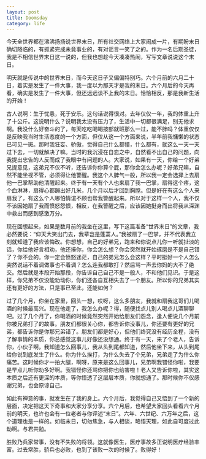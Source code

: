```yaml
---
layout: post
title: Doomsday
category: life
---
```


今天全世界都在沸沸扬扬说世界末日，所有社交网络上大家闹成一片，有期盼末日确切降临的，有抓紧完成未竟事业的，有对谣言一笑了之的。作为一名后期圣徒，我是不相信世界末日这一说的，但我也想趁今天凑凑热闹，写写文章说说这个末日。

明天就是传说中的世界末日，而今天这日子又偏偏特别巧。六个月前的六月二十日，着实是发生了一件大事，我一度以为那天才是我的末日。六个月后的今天再看，确实是发生了一件大事，但还远远谈不上我的末日。恰恰相反，那是我新生活的开始！

古人说啊：生于忧患，死于安乐。这句话说得很对。去年仅仅一年，我的体重上升了十公斤。这说明什么？说明我太没有压力了，生活中一切都很满足，别无他求啊。我没什么好奋斗的了，每天吃吃喝喝按部就班那么一过，能不胖吗？体重仅仅是反映我当时生活态度的一个方面，但仅从这一个方面来说，半年前我慵懒的状态已可见一斑。那时我狂妄、骄傲，觉得自己什么都懂，什么都有，就这么一天一天过下去，一切就解决了嘛。当时的我沉浸在自恋之中，自然看不出自己的问题，向我提出忠告的人反而成了我眼中有问题的人。大家说，如果有一天，你给一个好弟兄提意见，这弟兄不仅不听，还告诉你你算个屁，那你会怎么办呢？好弟兄嘛，自然不能坐视不管，必须得让他警醒。我这个人脾气一般，所以我一定会选择上去扇他一巴掌帮助他清醒起来。终于有一天有个人也来扇了我一巴掌，扇得这个疼，这个血淋淋，扇得心都蹦出好几米，几个月以后才回到胸膛。但是好在有这么个人来扇我了，有这么个人哪怕情谊不顾也帮我警醒起来。所以对于这样一个人，我不仅不该因她扇了我而愤怒怨恨，相反，在我警醒之后，应该因她挺身而出将我从深渊中救出而感到感激万分。

现在回想起来，如果是数月前的我坐在这里，写下这篇准备“世界末日”的文章，我必然要说：“仰天大笑出门去，我辈岂是蓬蒿人。”我被扇了一巴掌，并不代表我立刻就知道了我应该悔改。你想想，自己的好弟兄，跑来和你说点儿你一听就扯淡的话，你给他好言相劝，他还揍你，你会怎么想？你会突然就开始琢磨是不是自己错了？你不会的。你一定会愤怒迷茫，自己的弟兄怎么会这样？平时挺好一个人怎么突然说话不着调做事也不着调？怎么连我都敢打？然后骂一声去你妈的大不了绝交。然后就是本段开始那段，你告诉自己自己不是一般人，不和他们见识。于是这样，你兄弟不仅没能劝动你，你们还各自互相失去了一个朋友。所以你的兄弟其实还有更好的方法，只是事已至此，还能如何？

过了几个月，你坐在家里，回头一想，哎呀，这么多朋友，我就和扇我这哥们儿喝酒的时候最高兴。现在他走了，我怎么办呢？得，随便找点儿别人喝点儿酒聊聊吧。过了几个月了，你喝酒的时候竟然突然开始给朋友们怨念，逢人便说几个月前你被兄弟打了的故事。朋友们都很关心你，都告诉你没事儿，你还要有更好的兄弟，都告诉你是你那兄弟错了。朋友们都是好心，但他们终究没有经历全程，没有了解事情的本质，你总感觉这事儿好像还没想通。终于有一天，来了个老人，告诉你，小伙子啊，我知道怎么回事儿，我从头到尾都知道，然后他坐下来，从头到尾给你说到底发生了什么。你为什么挨打，为什么失去了个兄弟，兄弟走了为什么你痛苦。这时候你才一拍大腿，啊呀，原来是这么回事儿，兄弟啊我错怪你啦，我要是早点儿听你劝多好啊。我错怪你还骂你把你也给害啦！老人又告诉你啦，其实这本质之后还有更深的本质，等你悟透了这层层本质，你就想通了。那时候你不仅感谢兄弟，也会原谅自己。

如此有禅意的事，就发生在了我的身上。六个月后，我觉得自己又悟到了一个新的层面，决定把这天下奇事和大家分享分享。六个月后，也希望大家回头看看六个月前的明天，也许也会有一位老者与你评述“末日”。六年、六世纪、六万年之后，这个道理也是一样的。如临末日，切勿焦急，与人相谈，略悟天理，如此自可度过此劫啊。与君共勉。

胜败乃兵家常事，没有不失败的将领。这就像医生，医疗事故多正说明医疗经验丰富。过去常胜，骄兵也必败，也到了该败一次的时候了。败得好！